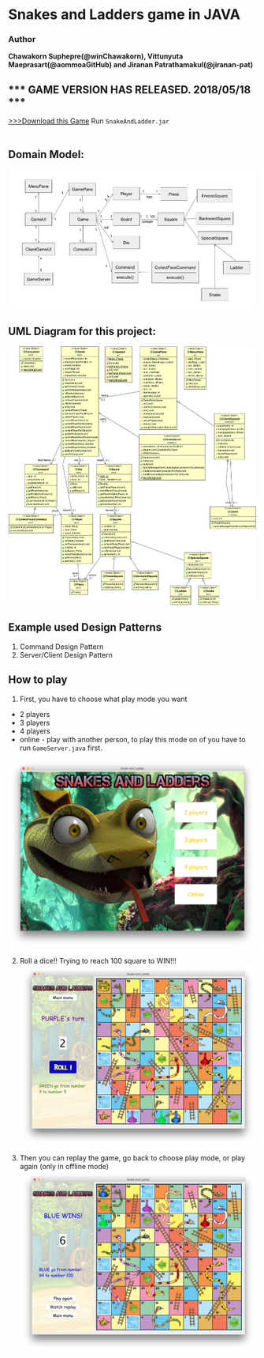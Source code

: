 # Snakes and Ladders game in JAVA
### Author
**Chawakorn Suphepre(@winChawakorn), Vittunyuta Maeprasart(@aommoaGitHub) and Jiranan Patrathamakul(@jiranan-pat)**

## *** GAME VERSION HAS RELEASED.  2018/05/18 ***
<a href=""> >>>Download this Game</a> Run `SnakeAndLadder.jar`</br></br>

## Domain Model:
![Domain Model](https://github.com/winChawakorn/SnakeAndLadder/blob/master/src/img/DomainModel-SnakeLadder.jpg)

## UML Diagram for this project:
![UML Diagram](https://github.com/winChawakorn/SnakeAndLadder/blob/master/src/img/umlDiagram.jpg)

## Example used Design Patterns
1. Command Design Pattern
2. Server/Client Design Pattern

## How to play

1. First, you have to choose what play mode you want
- 2 players
- 3 players
- 4 players
- online - play with another person, to play this mode on of you have to run `GameServer.java` first.<br>

![Menu Pane](https://github.com/winChawakorn/SnakeAndLadder/blob/master/src/img/ManuPane.png)

2. Roll a dice!! Trying to reach 100 square to WIN!!!<br>
![Game Pane](https://github.com/winChawakorn/SnakeAndLadder/blob/master/src/img/GamePane.png)

3. Then you can replay the game, go back to choose play mode, or play again (only in offline mode)
![Win Pane](https://github.com/winChawakorn/SnakeAndLadder/blob/master/src/img/WinPane.png)
